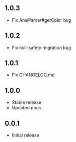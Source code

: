 ## 1.0.3

- Fix AnsiParser#getColor bug

## 1.0.2

- Fix null-safety migration bug

## 1.0.1

- Fix CHANGELOG.md

## 1.0.0

- Stable release
- Updated docs

## 0.0.1

- Initial release